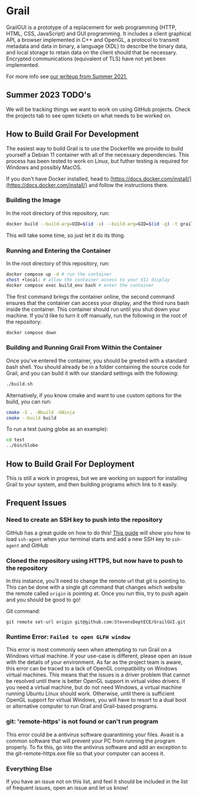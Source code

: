 <!-- omit in toc -->

# Grail

GrailGUI is a prototype of a replacement for web programming (HTTP, HTML, CSS,
JavaScript) and GUI programming. It includes a client graphical API, a browser
implemented in C++ and OpenGL, a protocol to transmit metadata and data in
binary, a language (XDL) to describe the binary data, and local storage to
retain data on the client should that be necessary. Encrypted communications
(equivalent of TLS) have not yet been implemented.

For more info see [our writeup from Summer 2021.](docs/Grail.md)

## Summer 2023 TODO's

We will be tracking things we want to work on using GitHub projects. Check the
projects tab to see open tickets on what needs to be worked on.

## How to Build Grail For Development

The easiest way to build Grail is to use the Dockerfile we provide to build
yourself a Debian 11 container with all of the necessary dependencies. This
process has been tested to work on Linux, but futher testing is required for
Windows and possibly MacOS.

If you don't have Docker installed, head to
[https://docs.docker.com/install/](https://docs.docker.com/install/) and follow
the instructions there.

### Building the Image

In the root directory of this repository, run:

```bash
docker build --build-arg=UID=$(id -u) --build-arg=GID=$(id -g) -t grail .
```

This will take some time, so just let it do its thing.

### Running and Entering the Container

In the root directory of this repository, run:

```bash
docker compose up -d # run the container
xhost +local: # allow the container access to your X11 display
docker compose exec build_env bash # enter the container
```

The first command brings the container online, the second command ensures that
the container can access your display, and the third runs bash inside the
container. This container should run until you shut down your machine. If you'd
like to turn it off manually, run the following in the root of the repository:

```bash
docker compose down
```

### Building and Running Grail From Within the Container

Once you've entered the container, you should be greeted with a standard bash
shell. You should already be in a folder containing the source code for Grail,
and you can build it with our standard settings with the following:

```bash
./build.sh
```

Alternatively, if you know cmake and want to use custom options for the build,
you can run:

```bash
cmake -S . -Bbuild -GNinja
cmake --build build
```

To run a test (using globe as an example):

```bash
cd test
../bin/Globe
```

## How to Build Grail For Deployment

<!-- TODO Do this -->

This is still a work in progress, but we are working on support for installing
Grail to your system, and then building programs which link to it easily.

## Frequent Issues

### Need to create an SSH key to push into the repository

GitHub has a great guide on how to do this!
[This guide](https://docs.github.com/en/github/authenticating-to-github/connecting-to-github-with-ssh/generating-a-new-ssh-key-and-adding-it-to-the-ssh-agent)
will show you how to load `ssh-agent` when your terminal starts and add a new
SSH key to `ssh-agent` and GitHub

### Cloned the repository using HTTPS, but now have to push to the repository

In this instance, you'll need to change the remote url that git is pointing to.
This can be done with a single git command that changes which website the remote
called `origin` is pointing at. Once you run this, try to push again and you
should be good to go!

Git command:

```shell
git remote set-url origin git@github.com:StevensDeptECE/GrailGUI.git
```

### Runtime Error: `Failed to open GLFW window`

This error is most commonly seen when attempting to run Grail on a Windows
virtual machine. If your use-case is different, please open an issue with the
details of your environment. As far as the project team is aware, this error can
be traced to a lack of OpenGL compatibility on Windows virtual machines. This
means that the issues is a driver problem that cannot be resolved until there is
better OpenGL support in virtual video drivers. If you need a virtual machine,
but do not need Windows, a virtual machine running Ubuntu Linux should work.
Otherwise, until there is sufficient OpenGL support for virtual Windows, you
will have to resort to a dual boot or alternative computer to run Grail and
Grail-based programs.

### git: 'remote-https' is not found or can't run program

This error could be a antivirus software quarantining your files. Avast is a
common software that will prevent your PC from running the program properly. To
fix this, go into the antivirus software and add an exception to the
git-remote-https.exe file so that your computer can access it.

### Everything Else

If you have an issue not on this list, and feel it should be included in the
list of frequent issues, open an issue and let us know!
